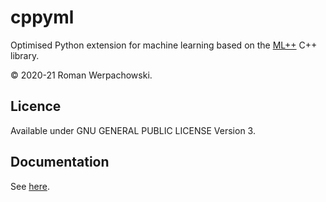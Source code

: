 # cppyml

Optimised Python extension for machine learning based on the [ML++](https://github.com/romanwerpachowski/ML) C++ library.

© 2020-21 Roman Werpachowski.

## Licence

Available under GNU GENERAL PUBLIC LICENSE Version 3.

## Documentation

See [here](https://romanwerpachowski.github.io/ML/cppyml.html).
